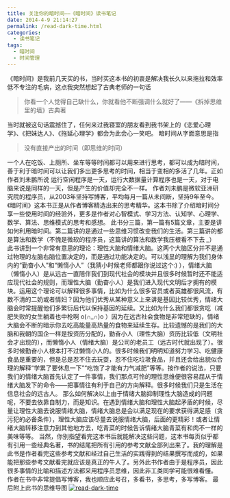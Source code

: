 ```yaml
---
title: 关注你的暗时间——《暗时间》读书笔记
date: 2014-4-9 21:14:27
permalink: /read-dark-time.html
categories:
  - 读书笔记
tags:
  - 暗时间
  - 时间管理
---
```


《暗时间》是我前几天买的书，当时买这本书的初衷是解决我长久以来拖拉和效率低不专注的毛病，这点我突然想起了古典老师的一句话

> 你看一个人觉得自己缺什么，你就看他不断强调什么就好了——《拆掉思维里的墙》古典著

当时就被这句话震撼住了，任何来过我寝室的朋友看到我书架上的《恋爱心理学》、《把妹达人》、《拖延心理学》都会为此会心一笑吧。
暗时间从字面意思是指

> 没有直接产出的时间（即思维的时间）

一个人在吃饭、上厕所、坐车等等时间都可以用来进行思考，都可以成为暗时间，善于利于暗时间可以让我们多出更多思考的时间，相当于变相的多活了几年。正如作者刘未鹏所说
运行空闲程序是一天，运行大数据量计算程序也是一天，对于电脑来说是同样的一天，但是产生的价值却完全不一样。
作者刘未鹏是微软亚洲研究院的程序员，从2003年坚持写博客，平均每月一篇从未间断，坚持9年至今。《暗时间》这本书正是从作者博客精选出来的思考精华。这本书除了介绍暗时间分享一些使用时间的经验外，更多是作者对心智模式、学习方法、认知学、心理学、数学、算法、思维模式的思考和感想。
此书分三篇，第一篇有5篇文章，主要是讲如何利用暗时间。第二篇讲的是通过一些思维习惯改变我们的生活。第三篇讲的都是算法和数学（不愧是微软的程序员，这篇讲的算法和数学我压根看不下去 *_*）
此书讲到一个非常有意思的理论：理性大脑和情绪大脑。这两个大脑区分并不是通过物理的左脑右脑位置决定的，而是通过功能决定的。可以浅显的理解为我们身体内的“勤奋小人”和“懒惰小人”（我猜小时候老师都跟你说过这个:) ），情绪大脑（懒惰小人）是从远古一直陪伴我们到现代社会的模块并且很多时候暂时还不能适应现代社会的规则，而理性大脑（勤奋小人）是我们进入现代文明后才拥有的模块。运用这个理论可以解释很多事情，比如为什么很多官员或者英雄都很风流，有数不清的二奶或者情妇？因为他们优秀从某种意义上来讲是基因比较优秀，情绪大脑会时常提醒他们多繁衍后代以保持基因的延续。又比如为什么我们都很贪吃（减肥失败的女生躺着也中枪啊 o(∩_∩)o ）因为在远古社会食物是非常短缺的，情绪大脑会不断的暗示你去吃高能量高热量的食物来延续生存。比较遗憾的是我们的大脑和我朝的国企一样是按资历分配的，勤奋小人（理性大脑）资历比较低（文明社会才出现的），而懒惰小人（情绪大脑）是公司的老员工（远古时代就出现了）。很多时候勤奋小人根本打不过懒惰小人的。很多时候我们明明知道努力学习、吃健康食品是重要的，但是总是忍不住去玩耍，忍不住吃垃圾食品，并且还会给出貌似合理的解释“学累了要休息一下”“吃饱了才能有力气减肥”等等。按作者的说法，只要我们的情绪大脑首先认定了一件事情，我们那点可怜的理性思维便很容易屈从于情绪大脑发下的命令——把事情往有利于自己的方向解释。很多时候我们只是生活在信息社会的远古人。
那么如何解决以上由于情绪大脑抑制理性大脑造成的问题呢，不要去依靠自制力，而是知识。在遇到情绪大脑和理性大脑起矛盾的时候，尽量让理性大脑去说服情绪大脑，情绪大脑总是会以满足现在的要求获得满足感（贪污犯的必备条件），理性大脑应该尽量去说服情绪大脑，后面的更精彩！或者让情绪大脑转移注意力到其他地方去，吃青菜的时候告诉情绪大脑青菜有和肉不一样的美味等等。
当然，你别指望看完这本书后就能解决这些问题，这本书每页似乎都有引用一些经典名著，书的结尾把所有引用的参考文献全部列出来了。我的理解是此书是作者看完这些参考文献和经过自己生活的实践得到的结果撰写而成的，如果能把那些参考文献看完就应该是真正的牛人了。另外此书作者由于是程序员，因此很多事情的比喻和描述方法都采用程序员思维，因此非工类同学可能很难看懂。
作者在书中非常提倡写博客，我也顺应此号召，多看书，多思考，多写博客。
最后附上此书的思维导图
[![read-dark-time](http://www.ftium4.com/wp-content/uploads/read-dark-time-1-427x1024.png)](http://www.ftium4.com/wp-content/uploads/read-dark-time-1-1.png)